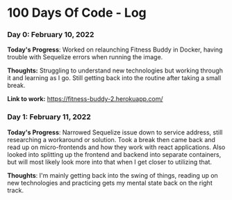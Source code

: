 # 100 Days Of Code - Log

### Day 0: February 10, 2022 

**Today's Progress**: Worked on relaunching Fitness Buddy in Docker, having trouble with Sequelize errors when running the image.

**Thoughts:** Struggling to understand new technologies but working through it and learning as I go. Still getting back into the routine after taking a small break.

**Link to work:** https://fitness-buddy-2.herokuapp.com/

 ### Day 1: February 11, 2022 

**Today's Progress**: Narrowed Sequelize issue down to service address, still researching a workaround or solution. Took a break then came back and read up on micro-frontends and how they work with react applications. Also looked into splitting up the frontend and backend into separate containers, but will most likely look more into that when I get closer to utilizing that.

**Thoughts**: I'm mainly getting back into the swing of things, reading up on new technologies and practicing gets my mental state back on the right track.


<!--
### Day 1: June 27, Monday

**Today's Progress**: I've gone through many exercises on FreeCodeCamp.

**Thoughts** I've recently started coding, and it's a great feeling when I finally solve an algorithm challenge after a lot of attempts and hours spent.

**Link(s) to work**
1. [Find the Longest Word in a String](https://www.freecodecamp.com/challenges/find-the-longest-word-in-a-string)
2. [Title Case a Sentence](https://www.freecodecamp.com/challenges/title-case-a-sentence)

-->
